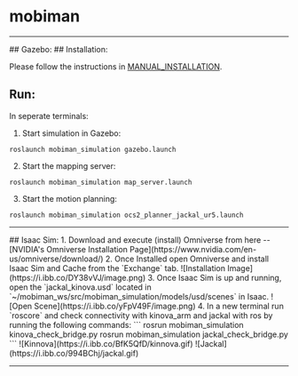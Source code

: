 # mobiman
<hr>
## Gazebo:
## Installation: 

Please follow the instructions in [MANUAL_INSTALLATION](https://github.com/RIVeR-Lab/mobiman/blob/main/MANUAL_INSTALLATION).

## Run:

In seperate terminals:

1. Start simulation in Gazebo:
```
roslaunch mobiman_simulation gazebo.launch
```

2. Start the mapping server:
```
roslaunch mobiman_simulation map_server.launch
```

3. Start the motion planning:
```
roslaunch mobiman_simulation ocs2_planner_jackal_ur5.launch
```
<hr>
## Isaac Sim:
1. Download and execute (install) Omniverse from here -- [NVIDIA's Omniverse Installation Page](https://www.nvidia.com/en-us/omniverse/download/)
2. Once Installed open Omniverse and install Isaac Sim and Cache from the `Exchange` tab.
![Installation Image](https://i.ibb.co/DY38vVJ/image.png)
3. Once Isaac Sim is up and running, open the `jackal_kinova.usd` located in `~/mobiman_ws/src/mobiman_simulation/models/usd/scenes` in Isaac.
![Open Scene](https://i.ibb.co/yFpV49F/image.png)
4. In a new terminal run `roscore` and check connectivity with kinova_arm and jackal with ros by running the following commands:
```
rosrun mobiman_simulation kinova_check_bridge.py
rosrun mobiman_simulation jackal_check_bridge.py
```
![Kinnova](https://i.ibb.co/BfK5QfD/kinnova.gif)
![Jackal](https://i.ibb.co/994BChj/jackal.gif)
<hr>